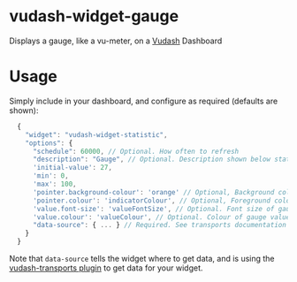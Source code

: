 # vudash-widget-gauge

Displays a gauge, like a vu-meter, on a [Vudash](https://npmjs.org/vudash) Dashboard

Usage
=====
Simply include in your dashboard, and configure as required (defaults are shown):

```javascript
  {
    "widget": "vudash-widget-statistic",
    "options": {
      "schedule": 60000, // Optional. How often to refresh
      "description": "Gauge", // Optional. Description shown below statistic,
      'initial-value': 27,
      'min': 0,
      'max': 100,
      'pointer.background-colour': 'orange' // Optional, Background colour of pointer,
      'pointer.colour': 'indicatorColour', // Optional, Foreground colour of pointer.
      'value.font-size': 'valueFontSize', // Optional. Font size of gauge value.
      'value.colour': 'valueColour', // Optional. Colour of gauge value.
      "data-source": { ... } // Required. See transports documentation
    }
  }
```

Note that `data-source` tells the widget where to get data, and is using the [vudash-transports plugin](https://github.com/vudash/vudash-transports/providers) to get data for your widget.
